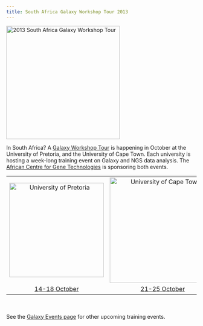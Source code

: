 ```yaml
---
title: South Africa Galaxy Workshop Tour 2013
---
```

<div class='center'>
<img src="/src/Images/Logos/SAGalaxyWorkshopTour2013Wide.png" alt="2013 South Africa Galaxy Workshop Tour" width="300" />
</div>



In South Africa?  A [Galaxy Workshop Tour](/src/Events/index.md) is happening in October at the University of Pretoria, and the University of Cape Town.  Each university is hosting a week-long training event on Galaxy and NGS data analysis.  The [African Centre for Gene Technologies](http://www.acgt.co.za/) is sponsoring both events.

<table>
  <tr>
    <td style=" text-align: center; width: 280px; border: none;"> <a href='/src/Events/UPretoria2013/index.md'><img src="/src/Images/Logos/UPretoriaWide.png" alt="University of Pretoria" width="250" /></a> </td>
    <td style=" text-align: center; width: 300px; border: none;"> <a href='/src/Events/UCapeTown2013/index.md'><img src="/src/Images/Logos/UCapeTownWide.jpg" alt="University of Cape Town" width="280" /></a> </td>
  </tr>
  <tr>
    <td style=" text-align: center; border: none;"> </strong><a href='/src/Events/UPretoria2013/index.md'>14-18 October</a><strong> </td>
    <td style=" text-align: center; border: none;"> </strong><a href='/src/Events/UCapeTown2013/index.md'>21-25 October</a><strong> </td>
  </tr>
</table>

<br /><br />
See the [Galaxy Events page](/src/Events/index.md) for other upcoming training events.
